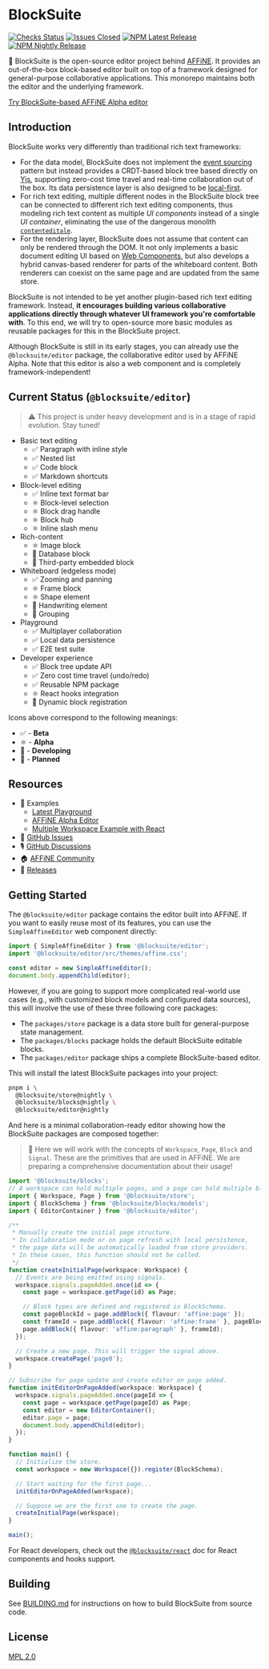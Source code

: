 # BlockSuite

[![Checks Status](https://img.shields.io/github/checks-status/toeverything/blocksuite/master)](https://github.com/toeverything/blocksuite/actions?query=branch%3Amaster)
[![Issues Closed](https://img.shields.io/github/issues-closed/toeverything/blocksuite?color=6880ff)](https://github.com/toeverything/blocksuite/issues?q=is%3Aissue+is%3Aclosed)
[![NPM Latest Release](https://img.shields.io/npm/v/@blocksuite/store.svg?maxAge=300&color=6880ff)](./packages/store/package.json)
[![NPM Nightly Release](https://img.shields.io/npm/v/@blocksuite/editor/nightly?color=6880ff)](https://github.com/toeverything/blocksuite/actions/workflows/nightly-release.yml?query=branch%3Amaster)

💠 BlockSuite is the open-source editor project behind [AFFiNE](https://github.com/toeverything/AFFiNE). It provides an out-of-the-box block-based editor built on top of a framework designed for general-purpose collaborative applications. This monorepo maintains both the editor and the underlying framework.

[Try BlockSuite-based AFFiNE Alpha editor](https://pathfinder.affine.pro/)

## Introduction

BlockSuite works very differently than traditional rich text frameworks:

- For the data model, BlockSuite does not implement the [event sourcing](https://martinfowler.com/eaaDev/EventSourcing.html) pattern but instead provides a CRDT-based block tree based directly on [Yjs](https://github.com/yjs/yjs), supporting zero-cost time travel and real-time collaboration out of the box. Its data persistence layer is also designed to be [local-first](https://martin.kleppmann.com/papers/local-first.pdf).
- For rich text editing, multiple different nodes in the BlockSuite block tree can be connected to different rich text editing components, thus modeling rich text content as multiple _UI components_ instead of a single _UI container_, eliminating the use of the dangerous monolith [`contenteditale`](https://developer.mozilla.org/en-US/docs/Web/HTML/Global_attributes/contenteditable).
- For the rendering layer, BlockSuite does not assume that content can only be rendered through the DOM. It not only implements a basic document editing UI based on [Web Components](https://developer.mozilla.org/en-US/docs/Web/Web_Components), but also develops a hybrid canvas-based renderer for parts of the whiteboard content. Both renderers can coexist on the same page and are updated from the same store.

BlockSuite is not intended to be yet another plugin-based rich text editing framework. Instead, **it encourages building various collaborative applications directly through whatever UI framework you're comfortable with**. To this end, we will try to open-source more basic modules as reusable packages for this in the BlockSuite project.

Although BlockSuite is still in its early stages, you can already use the `@blocksuite/editor` package, the collaborative editor used by AFFiNE Alpha. Note that this editor is also a web component and is completely framework-independent!

## Current Status (`@blocksuite/editor`)

> ⚠️ This project is under heavy development and is in a stage of rapid evolution. Stay tuned!

- Basic text editing
  - ✅ Paragraph with inline style
  - ✅ Nested list
  - ✅ Code block
  - ✅ Markdown shortcuts
- Block-level editing
  - ✅ Inline text format bar
  - ⚛️ Block-level selection
  - ⚛️ Block drag handle
  - ⚛️ Block hub
  - ⚛️ Inline slash menu
- Rich-content
  - ⚛️ Image block
  - 🚧 Database block
  - 📌 Third-party embedded block
- Whiteboard (edgeless mode)
  - ✅ Zooming and panning
  - ⚛️ Frame block
  - ⚛️ Shape element
  - 🚧 Handwriting element
  - 📌 Grouping
- Playground
  - ✅ Multiplayer collaboration
  - ✅ Local data persistence
  - ✅ E2E test suite
- Developer experience
  - ✅ Block tree update API
  - ✅ Zero cost time travel (undo/redo)
  - ✅ Reusable NPM package
  - ⚛️ React hooks integration
  - 📌 Dynamic block registration

Icons above correspond to the following meanings:

- ✅ - **Beta**
- ⚛️ - **Alpha**
- 🚧 - **Developing**
- 📌 - **Planned**

## Resources

- 🎁 Examples
  - [Latest Playground](https://block-suite.pages.dev/?init)
  - [AFFiNE Alpha Editor](https://pathfinder.affine.pro/)
  - [Multiple Workspace Example with React](https://blocksuite-react.vercel.app/)
- 📍 [GitHub Issues](https://github.com/toeverything/blocksuite/issues)
- 🎙️ [GitHub Discussions](https://github.com/toeverything/blocksuite/discussions)
- 🏠 [AFFiNE Community](https://community.affine.pro/c/open-development/)
- 🚀 [Releases](https://github.com/toeverything/blocksuite/releases)

## Getting Started

The `@blocksuite/editor` package contains the editor built into AFFiNE. If you want to easily reuse most of its features, you can use the `SimpleAffineEditor` web component directly:

```ts
import { SimpleAffineEditor } from '@blocksuite/editor';
import '@blocksuite/editor/src/themes/affine.css';

const editor = new SimpleAffineEditor();
document.body.appendChild(editor);
```

However, if you are going to support more complicated real-world use cases (e.g., with customized block models and configured data sources), this will involve the use of these three following core packages:

- The `packages/store` package is a data store built for general-purpose state management.
- The `packages/blocks` package holds the default BlockSuite editable blocks.
- The `packages/editor` package ships a complete BlockSuite-based editor.

This will install the latest BlockSuite packages into your project:

```sh
pnpm i \
  @blocksuite/store@nightly \
  @blocksuite/blocks@nightly \
  @blocksuite/editor@nightly
```

And here is a minimal collaboration-ready editor showing how the BlockSuite packages are composed together:

> 🚧 Here we will work with the concepts of `Workspace`, `Page`, `Block` and `Signal`. These are the primitives that are used in AFFiNE. We are preparing a comprehensive documentation about their usage!

```ts
import '@blocksuite/blocks';
// A workspace can hold multiple pages, and a page can hold multiple blocks.
import { Workspace, Page } from '@blocksuite/store';
import { BlockSchema } from '@blocksuite/blocks/models';
import { EditorContainer } from '@blocksuite/editor';

/**
 * Manually create the initial page structure.
 * In collaboration mode or on page refresh with local persistence,
 * the page data will be automatically loaded from store providers.
 * In these cases, this function should not be called.
 */
function createInitialPage(workspace: Workspace) {
  // Events are being emitted using signals.
  workspace.signals.pageAdded.once(id => {
    const page = workspace.getPage(id) as Page;

    // Block types are defined and registered in BlockSchema.
    const pageBlockId = page.addBlock({ flavour: 'affine:page' });
    const frameId = page.addBlock({ flavour: 'affine:frame' }, pageBlockId);
    page.addBlock({ flavour: 'affine:paragraph' }, frameId);
  });

  // Create a new page. This will trigger the signal above.
  workspace.createPage('page0');
}

// Subscribe for page update and create editor on page added.
function initEditorOnPageAdded(workspace: Workspace) {
  workspace.signals.pageAdded.once(pageId => {
    const page = workspace.getPage(pageId) as Page;
    const editor = new EditorContainer();
    editor.page = page;
    document.body.appendChild(editor);
  });
}

function main() {
  // Initialize the store.
  const workspace = new Workspace({}).register(BlockSchema);

  // Start waiting for the first page...
  initEditorOnPageAdded(workspace);

  // Suppose we are the first one to create the page.
  createInitialPage(workspace);
}

main();
```

For React developers, check out the [`@blocksuite/react`](./packages/react/README.md) doc for React components and hooks support.

## Building

See [BUILDING.md](BUILDING.md) for instructions on how to build BlockSuite from source code.

## License

[MPL 2.0](./LICENSE)
